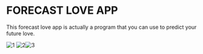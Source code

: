 <h1> FORECAST LOVE APP </h1>

<p>This forecast love app is actually a program that you can use to predict your future love.</p>

![1](https://user-images.githubusercontent.com/125409221/229785947-f4e18c05-e4a8-4440-a5cb-78918b88ae56.jpg) ![2](https://user-images.githubusercontent.com/125409221/229785970-5cfff021-957d-4c25-9d3e-546107332f01.jpg)![3](https://user-images.githubusercontent.com/125409221/229786000-55bfc45e-bd75-4981-9a85-b426f68c8065.jpg)


